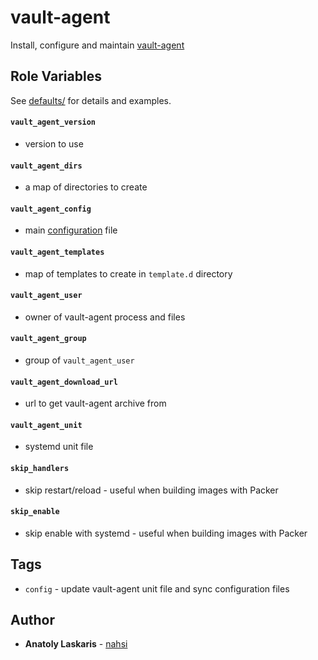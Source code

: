 # vault-agent

Install, configure and maintain [vault-agent](https://www.vaultproject.io/docs/agent)

## Role Variables

See
[defaults/](https://github.com/nahsilabs/ansible-hashistack/blob/main/roles/vaultagent/defaults/)
for details and examples.

#### `vault_agent_version`

- version to use

#### `vault_agent_dirs`

- a map of directories to create

#### `vault_agent_config`

- main [configuration](https://www.vaultproject.io/docs/agent#configuration) file

#### `vault_agent_templates`

- map of templates to create in `template.d` directory

#### `vault_agent_user`

- owner of vault-agent process and files

#### `vault_agent_group`

- group of `vault_agent_user`

#### `vault_agent_download_url`

- url to get vault-agent archive from

#### `vault_agent_unit`

- systemd unit file

#### `skip_handlers`

- skip restart/reload - useful when building images with Packer

#### `skip_enable`

- skip enable with systemd - useful when building images with Packer

## Tags

- `config` - update vault-agent unit file and sync configuration files

## Author

- **Anatoly Laskaris** - [nahsi](https://github.com/nahsi)
